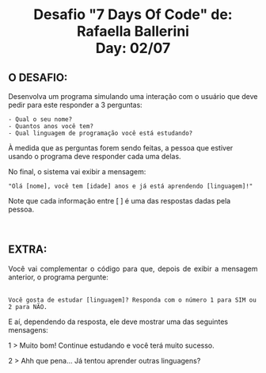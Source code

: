 <h1 align="center">  Desafio "7 Days Of Code" de: Rafaella Ballerini<br>Day: 02/07</h1>

<h2 align="left"> O DESAFIO:</h2>

<p align="justify">
  Desenvolva um programa simulando uma interação com o usuário que deve pedir para este responder a 3 perguntas:

    - Qual o seu nome?
    - Quantos anos você tem?
    - Qual linguagem de programação você está estudando?

  À medida que as perguntas forem sendo feitas, a pessoa que estiver usando o programa deve responder cada uma delas.

  No final, o sistema vai exibir a mensagem:

    "Olá [nome], você tem [idade] anos e já está aprendendo [linguagem]!"

  Note que cada informação entre [ ] é uma das respostas dadas pela pessoa. 
</p></br>

<h2 align="left"> EXTRA:</h2>
<p align="justify">
  Você vai complementar o código para que, depois de exibir a mensagem anterior, o programa pergunte:<br></br>

    Você gosta de estudar [linguagem]? Responda com o número 1 para SIM ou 2 para NÃO.

  E aí, dependendo da resposta, ele deve mostrar uma das seguintes mensagens:

  1 > Muito bom! Continue estudando e você terá muito sucesso.

  2 > Ahh que pena... Já tentou aprender outras linguagens?

</p></br>

<h2 hidden align="left"> MATERIAL DE APOIO:</h2>
<a hidden align="justify" src="https://www.alura.com.br/artigos/operadores-matematicos-em-javascript?gclid=Cj0KCQiA_8OPBhDtARIsAKQu0gYUqZqgonpXyEP1_hpUl58wYAk_P3Ze4VWrxo9ftkFW9CLYOMyjO1caAlrzEALw_wcB&utm_source=ActiveCampaign&utm_medium=email&utm_content=%237DaysOfCode+-+Lógica+JS+1%2F7%3A+Operações+Booleanas&utm_campaign=%5BALURA+%237days+Of+Code%5D+%28Lógica+de+Programação+-+JavaScript%29+Dia+1%3A+Comparando+Valores&vgo_ee=vX9IUN6aWT4akmpPLF7TdHQUJJSi4P3dB7BE1Xn5C7M%3D" target="blank">Como utilizar operadores de comparação em Javascript - Rafaella Ballerini</a>